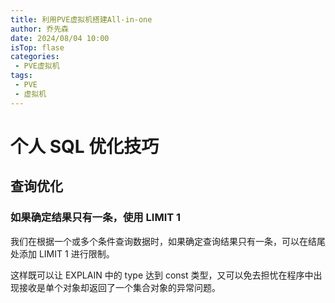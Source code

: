 ```yaml
---
title: 利用PVE虚拟机搭建All-in-one
author: 乔先森
date: 2024/08/04 10:00
isTop: flase
categories:
 - PVE虚拟机
tags:
 - PVE
 - 虚拟机
---
```


# 个人 SQL 优化技巧 <Badge text="持续更新" type="warning" />


## 查询优化

### 如果确定结果只有一条，使用 LIMIT 1 <Badge text="建议" />

我们在根据一个或多个条件查询数据时，如果确定查询结果只有一条，可以在结尾处添加 LIMIT 1 进行限制。

这样既可以让 EXPLAIN 中的 type 达到 const 类型，又可以免去担忧在程序中出现接收是单个对象却返回了一个集合对象的异常问题。